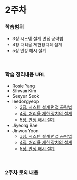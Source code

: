 # 2주차

### 학습범위
+ 3장 시스템 설계 면접 공략법
+ 4장 처리율 제한장치의 설계
+ 5장 안정 해시 설계

</br>

### 학습 정리내용 URL
+ Rosie Yang
+ Sihwan Kim
+ Seeyun Seok
+ leedongyeop
  + [3장. 시스템 설계 면접 공략법](https://leedongyeop.notion.site/3-afec214f9ca74f49adbcc38000d5197e?pvs=4)
  + [4장. 처리율 제한 장치의 설계](https://leedongyeop.notion.site/4-8d4fcdfc382e41b4bcb1b17731463140?pvs=4)
  + [5장. 안정 해시 설계](https://www.notion.so/leedongyeop/5-ec27874ddc0a4652aacc70352230e595?pvs=4)
+ Jiyeong Bae
+ Jinwon Yoon
  + [3장. 시스템 설계 면접 공략법](https://jinwonyoon.notion.site/Chapter-3-cb6ba58f30044b38998509d92b580738?pvs=4)
  + [4장. 처리율 제한 장치의 설계](https://jinwonyoon.notion.site/Chapter-4-80a2a5c037f8492596096c3adcd5b101?pvs=4)
  + [5장. 안정 해시 설계](https://jinwonyoon.notion.site/Chapter-5-459e2d08fc8b4487b0bfe9766b9f843c?pvs=4)

</br>

### 2주차 토의 내용

